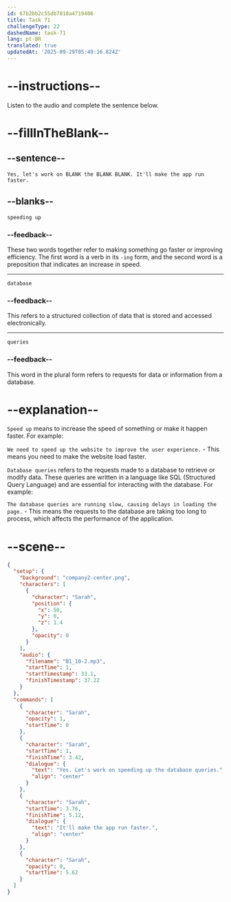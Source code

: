 ```yaml
---
id: 67b2bb2c55db7018a4719406
title: Task 71
challengeType: 22
dashedName: task-71
lang: pt-BR
translated: true
updatedAt: '2025-09-29T05:49:16.824Z'
---
```


<!-- (Audio) Sarah: Yes, let's work on speeding up the database queries. It'll make the app run faster. -->

# --instructions--

Listen to the audio and complete the sentence below.

# --fillInTheBlank--

## --sentence--

`Yes, let's work on BLANK the BLANK BLANK. It'll make the app run faster.`

## --blanks--

`speeding up`

### --feedback-- 

These two words together refer to making something go faster or improving efficiency. The first word is a verb in its `-ing` form, and the second word is a preposition that indicates an increase in speed. 

---

`database`

### --feedback--

This refers to a structured collection of data that is stored and accessed electronically.

---

`queries`

### --feedback--

This word in the plural form refers to requests for data or information from a database.

# --explanation--

`Speed up` means to increase the speed of something or make it happen faster. For example:

`We need to speed up the website to improve the user experience.` - This means you need to make the website load faster.

`Database queries` refers to the requests made to a database to retrieve or modify data. These queries are written in a language like SQL (Structured Query Language) and are essential for interacting with the database. For example:

`The database queries are running slow, causing delays in loading the page.` - This means the requests to the database are taking too long to process, which affects the performance of the application.

# --scene--

```json
{
  "setup": {
    "background": "company2-center.png",
    "characters": [
      {
        "character": "Sarah",
        "position": {
          "x": 50,
          "y": 0,
          "z": 1.4
        },
        "opacity": 0
      }
    ],
    "audio": {
      "filename": "B1_10-2.mp3",
      "startTime": 1,
      "startTimestamp": 33.1,
      "finishTimestamp": 37.22
    }
  },
  "commands": [
    {
      "character": "Sarah",
      "opacity": 1,
      "startTime": 0
    },
    {
      "character": "Sarah",
      "startTime": 1,
      "finishTime": 3.42,
      "dialogue": {
        "text": "Yes. Let's work on speeding up the database queries.",
        "align": "center"
      }
    },
    {
      "character": "Sarah",
      "startTime": 3.76,
      "finishTime": 5.12,
      "dialogue": {
        "text": "It'll make the app run faster.",
        "align": "center"
      }
    },
    {
      "character": "Sarah",
      "opacity": 0,
      "startTime": 5.62
    }
  ]
}
```
